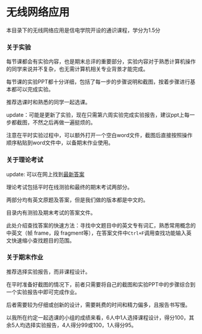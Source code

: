 # 无线网络应用

本目录下的无线网络应用是信电学院开设的通识课程，学分为1.5分

### 关于实验

每节课都会有实验内容，也是期末总评的重要部分，实验内容对于熟悉计算机操作的同学来说并不复杂，也无需计算机相关专业背景才能完成。

每节课的实验PPT都十分详细，包括了每一步的步骤说明和截图，按着步骤进行基本都可以完成实验。

推荐选课时和熟悉的同学一起选课。

update：可能是更新了实验，现在只需第六周实验完成实验报告，建议ppt上每一步都截图，不然之后再做一遍挺烦的。

注意在平时实验过程中，可以额外打开一个空白word文件，截图后直接按照操作顺序粘贴到word文件中，以备期末作业使用。

### 关于理论考试

update: 可以在网上找到[最新答案](https://ccnaexamanswers.com/ccna-1-v7-02-itn-exam-answers-full-questions.html)

理论考试包括平时在线测验和最终的期末考试两部分。

两部分均有英文原题及答案，但是我们做的版本都是中文的。

目录内有测验及期末考试的答案文件。

此处介绍查找答案的快速方法：寻找中文题目中的英文专有词汇，熟悉常用概念的中英文（帧 frame，段 fragment等），在答案文件中`Ctrl+F`调用查找功能输入英文快速缩小查找题目的范围。

### 关于期末作业

推荐选择实验报告，而非课程设计。

在平时准备好截图的情况下，前者只需要将自己的截图和实验PPT中的步骤综合到一个实验报告中即可完成作业。

后者需要较为仔细或创新的设计，需要耗费的时间和精力偏多，且报告书写慢。

以我所在约定一起选课的小组的成绩来看，6人中1人选择课程设计，得分100，其余5人均选择实验报告，4人得分99或100，1人得分95。
